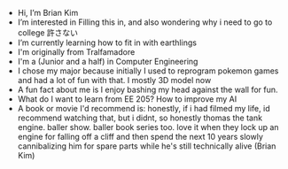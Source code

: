 - Hi, I’m Brian Kim
- I’m interested in Filling this in, and also wondering why i need to go to college 許さない
- I’m currently learning how to fit in with earthlings
- I'm originally from Tralfamadore
- I'm a (Junior and a half) in Computer Engineering
- I chose my major because initially I used to reprogram pokemon games and had a lot of fun with that. I mostly 3D model now
- A fun fact about me is I enjoy bashing my head against the wall for fun.
- What do I want to learn from EE 205? How to improve my AI
- A book or movie I'd recommend is:  honestly, if i had filmed my life, id recommend watching that, but i didnt, so honestly thomas the tank engine. baller show. baller book series too. love it when they lock up an engine for falling off a cliff and then spend the next 10 years slowly cannibalizing him for spare parts while he's still technically alive
(Brian Kim)
